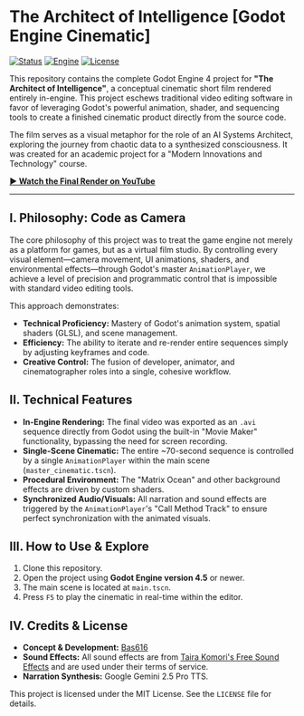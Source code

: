 # The Architect of Intelligence [Godot Engine Cinematic]

[![Status](https://img.shields.io/static/v1?label=status&message=completed&color=55ff88&style=for-the-badge)](https://github.com/Bas616/Architect-of-Intelligence-Godot)
[![Engine](https://img.shields.io/badge/Rendered_In-Godot_4.5-478CBF?style=for-the-badge&logo=godot-engine&logoColor=white)](https://godotengine.org)
[![License](https://img.shields.io/badge/License-MIT-yellow.svg?style=for-the-badge)](https://opensource.org/licenses/MIT)

This repository contains the complete Godot Engine 4 project for **"The Architect of Intelligence"**, a conceptual cinematic short film rendered entirely in-engine. This project eschews traditional video editing software in favor of leveraging Godot's powerful animation, shader, and sequencing tools to create a finished cinematic product directly from the source code.

The film serves as a visual metaphor for the role of an AI Systems Architect, exploring the journey from chaotic data to a synthesized consciousness. It was created for an academic project for a "Modern Innovations and Technology" course.

**[▶️ Watch the Final Render on YouTube](https://youtu.be/TBx6ZQZo940?si=fVoJ1syDO3Yxy8Sg)** 

---

## I. Philosophy: Code as Camera

The core philosophy of this project was to treat the game engine not merely as a platform for games, but as a virtual film studio. By controlling every visual element—camera movement, UI animations, shaders, and environmental effects—through Godot's master `AnimationPlayer`, we achieve a level of precision and programmatic control that is impossible with standard video editing tools.

This approach demonstrates:
-   **Technical Proficiency:** Mastery of Godot's animation system, spatial shaders (GLSL), and scene management.
-   **Efficiency:** The ability to iterate and re-render entire sequences simply by adjusting keyframes and code.
-   **Creative Control:** The fusion of developer, animator, and cinematographer roles into a single, cohesive workflow.

## II. Technical Features

-   **In-Engine Rendering:** The final video was exported as an `.avi` sequence directly from Godot using the built-in "Movie Maker" functionality, bypassing the need for screen recording.
-   **Single-Scene Cinematic:** The entire ~70-second sequence is controlled by a single `AnimationPlayer` within the main scene (`master_cinematic.tscn`).
-   **Procedural Environment:** The "Matrix Ocean" and other background effects are driven by custom shaders.
-   **Synchronized Audio/Visuals:** All narration and sound effects are triggered by the `AnimationPlayer`'s "Call Method Track" to ensure perfect synchronization with the animated visuals.

## III. How to Use & Explore

1.  Clone this repository.
2.  Open the project using **Godot Engine version 4.5** or newer.
3.  The main scene is located at `main.tscn`.
4.  Press `F5` to play the cinematic in real-time within the editor.

## IV. Credits & License

-   **Concept & Development:** [Bas616](https://github.com/Bas616)
-   **Sound Effects:** All sound effects are from [Taira Komori's Free Sound Effects](https://taira-komori.jpn.org/) and are used under their terms of service.
-   **Narration Synthesis:** Google Gemini 2.5 Pro TTS.

This project is licensed under the MIT License. See the `LICENSE` file for details.
